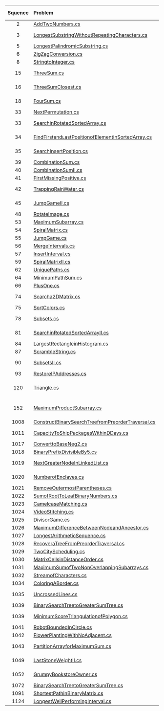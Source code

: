 | Squence | Problem       | Level  | Language  | Tags | Video Tutorial|
|:-------:|:--------------|:------:|:---------:|:----:|:-------------:|
|2|[AddTwoNumbers.cs](https://github.com/dftty/LeetCode/blob/master/Assets/Second/AddTwoNumbers.cs)|Medium|C#|[LinkedList]||
|3|[LongestSubstringWithoutRepeatingCharacters.cs](https://github.com/dftty/LeetCode/blob/master/Assets/Second/LongestSubstringWithoutRepeatingCharacters.cs)|Medium|C#|[Sliding window]||
|5|[LongestPalindromicSubstring.cs](https://github.com/dftty/LeetCode/blob/master/Assets/Second/LongestPalindromicSubstring.cs)|Medium|C#|[string DP]||
|6|[ZigZagConversion.cs](https://github.com/dftty/LeetCode/blob/master/Assets/Second/ZigZagConversion.cs)|Medium|C#|[string]||
|8|[StringtoInteger.cs](https://github.com/dftty/LeetCode/blob/master/Assets/Second/StringtoInteger.cs)|Medium|C#|[string]||
|15|[ThreeSum.cs](https://github.com/dftty/LeetCode/blob/master/Assets/Second/ThreeSum.cs)|Medium|C#|[Array Two Pointers]||
|16|[ThreeSumClosest.cs](https://github.com/dftty/LeetCode/blob/master/Assets/Second/ThreeSumClosest.cs)|Medium|C#|[Array Two Pointers]||
|18|[FourSum.cs](https://github.com/dftty/LeetCode/blob/master/Assets/Second/FourSum.cs)|Medium|C#|[Array Two Pointers]||
|33|[NextPermutation.cs](https://github.com/dftty/LeetCode/blob/master/Assets/Second/NextPermutation.cs)|Medium|C#|[Array]||
|33|[SearchinRotatedSortedArray.cs](https://github.com/dftty/LeetCode/blob/master/Assets/Second/SearchinRotatedSortedArray.cs)|Medium|C#|[Array Binary Search]||
|34|[FindFirstand`L`astPositionofElementinSortedArray.cs](https://github.com/dftty/LeetCode/blob/master/Assets/Second/FindFirstandLastPositionofElementinSortedArray.cs)|Medium|C#|[Array Binary Search]||
|35|[SearchInsertPosition.cs](https://github.com/dftty/LeetCode/blob/master/Assets/Second/SearchInsertPosition.cs)|Easy|C#|[Binary Search]||
|39|[CombinationSum.cs](https://github.com/dftty/LeetCode/blob/master/Assets/Second/CombinationSum.cs)|Medium|C#|[BackTracking]||
|40|[CombinationSumII.cs](https://github.com/dftty/LeetCode/blob/master/Assets/Second/CombinationSumII.cs)|Medium|C#|[BackTracking]||
|41|[FirstMissingPositive.cs](https://github.com/dftty/LeetCode/blob/master/Assets/Second/FirstMissingPositive.cs)|Hard|C#|[Array]||
|42|[TrappingRainWater.cs](https://github.com/dftty/LeetCode/blob/master/Assets/Second/TrappingRainWater.cs)|Hard|C#|[Array Two Pointer Stack]||
|45|[JumpGameII.cs](https://github.com/dftty/LeetCode/blob/master/Assets/Second/JumpGameII.cs)|Hard|C#|[Array Greddy BFS]||
|48|[RotateImage.cs](https://github.com/dftty/LeetCode/blob/master/Assets/Second/RotateImage.cs)|Medium|C#|[Array]||
|53|[MaximumSubarray.cs](https://github.com/dftty/LeetCode/blob/master/Assets/Second/MaximumSubarray.cs)|Easy|C#|[DP]||
|54|[SpiralMatrix.cs](https://github.com/dftty/LeetCode/blob/master/Assets/Second/SpiralMatrix.cs)|Medium|C#|[Array]||
|55|[JumpGame.cs](https://github.com/dftty/LeetCode/blob/master/Assets/Second/JumpGame.cs)|Hard|C#|[Array Greddy]||
|56|[MergeIntervals.cs](https://github.com/dftty/LeetCode/blob/master/Assets/Second/MergeIntervals.cs)|Medium|C#|[Sort]||
|57|[InsertInterval.cs](https://github.com/dftty/LeetCode/blob/master/Assets/Second/InsertInterval.cs)|Hard|C#|[Array Sort]||
|59|[SpiralMatrixII.cs](https://github.com/dftty/LeetCode/blob/master/Assets/Second/SpiralMatrixII.cs)|Medium|C#|[Array]||
|62|[UniquePaths.cs](https://github.com/dftty/LeetCode/blob/master/Assets/Second/UniquePaths.cs)|Medium|C#|[DP]||
|64|[MinimumPathSum.cs](https://github.com/dftty/LeetCode/blob/master/Assets/Second/MinimumPathSum.cs)|Medium|C#|[DP]||
|66|[PlusOne.cs](https://github.com/dftty/LeetCode/blob/master/Assets/Second/PlusOne.cs)|Easy|C#|[Array]||
|74|[Searcha2DMatrix.cs](https://github.com/dftty/LeetCode/blob/master/Assets/Second/Searcha2DMatrix.cs)|Medium|C#|[Array Binary Search]||
|75|[SortColors.cs](https://github.com/dftty/LeetCode/blob/master/Assets/Second/SortColors.cs)|Medium|C#|[Array]||
|78|[Subsets.cs](https://github.com/dftty/LeetCode/blob/master/Assets/Second/Subsets.cs)|Medium|C#|[Array BackTracking]||
|81|[SearchinRotatedSortedArrayII.cs](https://github.com/dftty/LeetCode/blob/master/Assets/Second/SearchinRotatedSortedArrayII.cs)|Hard|C#|[Array Binary Search]||
|84|[LargestRectangleinHistogram.cs](https://github.com/dftty/LeetCode/blob/master/Assets/Second/LargestRectangleinHistogram.cs)|Hard|C#|[Array Stack]||
|87|[ScrambleString.cs](https://github.com/dftty/LeetCode/blob/master/Assets/Second/ScrambleString.cs)|Hard|C#|[String]||
|90|[SubsetsII.cs](https://github.com/dftty/LeetCode/blob/master/Assets/Second/SubsetsII.cs)|Medium|C#|[Array Backtacking]||
|93|[RestoreIPAddresses.cs](https://github.com/dftty/LeetCode/blob/master/Assets/Second/RestoreIPAddresses.cs)|Medium|C#|[Backtacking]||
|120|[Triangle.cs](https://github.com/dftty/LeetCode/blob/master/Assets/Second/Triangle.cs)|Medium|C#|[Array Dynamic Programming]||
|152|[MaximumProductSubarray.cs](https://github.com/dftty/LeetCode/blob/master/Assets/Second/MaximumProductSubarray.cs)|Medium|C#|[Array Dynamic Programming]||
|1008|[ConstructBinarySearchTreefromPreorderTraversal.cs](https://github.com/dftty/LeetCode/blob/master/Assets/Second/ConstructBinarySearchTreefromPreorderTraversal.cs)|Medium|C#|[Tree]||
|1011|[CapacityToShipPackagesWithinDDays.cs](https://github.com/dftty/LeetCode/blob/master/Assets/Second/CapacityToShipPackagesWithinDDays.cs)|Medium|C#|[Array Binary Search]||
|1017|[ConverttoBaseNeg2.cs](https://github.com/dftty/LeetCode/blob/master/Assets/Second/ConverttoBaseNeg2.cs)|Medium|C#|[Math]||
|1018|[BinaryPrefixDivisibleBy5.cs](https://github.com/dftty/LeetCode/blob/master/Assets/Second/BinaryPrefixDivisibleBy5.cs)|Easy|C#|[Array]||
|1019|[NextGreaterNodeInLinkedList.cs](https://github.com/dftty/LeetCode/blob/master/Assets/Second/NextGreaterNodeInLinkedList.cs)|Medium|C#|[LinkedList Stack]||
|1020|[NumberofEnclaves.cs](https://github.com/dftty/LeetCode/blob/master/Assets/Second/NumberofEnclaves.cs)|Medium|C#|[Depth First Search]||
|1021|[RemoveOutermostParentheses.cs](https://github.com/dftty/LeetCode/blob/master/Assets/Second/RemoveOutermostParentheses.cs)|Easy|C#|[Stack]||
|1022|[SumofRootToLeafBinaryNumbers.cs](https://github.com/dftty/LeetCode/blob/master/Assets/Second/SumofRootToLeafBinaryNumbers.cs)|Easy|C#|[Tree]||
|1023|[CamelcaseMatching.cs](https://github.com/dftty/LeetCode/blob/master/Assets/Second/CamelcaseMatching.cs)|Medium|C#|[String]||
|1024|[VideoStitching.cs](https://github.com/dftty/LeetCode/blob/master/Assets/Second/VideoStitching.cs)|Medium|C#|[DP Greddy]||
|1025|[DivisorGame.cs](https://github.com/dftty/LeetCode/blob/master/Assets/Second/DivisorGame.cs)|Easy|C#|[DP]||
|1026|[MaximumDifferenceBetweenNodeandAncestor.cs](https://github.com/dftty/LeetCode/blob/master/Assets/Second/MaximumDifferenceBetweenNodeandAncestor.cs)|Medium|C#|[DFS]||
|1027|[LongestArithmeticSequence.cs](https://github.com/dftty/LeetCode/blob/master/Assets/Second/LongestArithmeticSequence.cs)|Medium|C#|[DP]||
|1028|[RecoveraTreeFromPreorderTraversal.cs](https://github.com/dftty/LeetCode/blob/master/Assets/Second/RecoveraTreeFromPreorderTraversal.cs)|Hard|C#|[Tree Stack]||
|1029|[TwoCityScheduling.cs](https://github.com/dftty/LeetCode/blob/master/Assets/Second/TwoCityScheduling.cs)|Easy|C#|[Greddy]||
|1030|[MatrixCellsinDistanceOrder.cs](https://github.com/dftty/LeetCode/blob/master/Assets/Second/MatrixCellsinDistanceOrder.cs)|Easy|C#|[Sort]||
|1031|[MaximumSumofTwoNonOverlappingSubarrays.cs](https://github.com/dftty/LeetCode/blob/master/Assets/Second/MaximumSumofTwoNonOverlappingSubarrays.cs)|Mediun|C#|[Array]||
|1032|[StreamofCharacters.cs](https://github.com/dftty/LeetCode/blob/master/Assets/Second/StreamofCharacters.cs)|Hard|C#|[Trie]||
|1034|[ColoringABorder.cs](https://github.com/dftty/LeetCode/blob/master/Assets/Second/ColoringABorder.cs)|Medium|C#|[DFS]||
|1035|[UncrossedLines.cs](https://github.com/dftty/LeetCode/blob/master/Assets/Second/UncrossedLines.cs)|Medium|C#|[Dynamic Programming]||
|1039|[BinarySearchTreetoGreaterSumTree.cs](https://github.com/dftty/LeetCode/blob/master/Assets/Second/BinarySearchTreetoGreaterSumTree.cs)|Medium|C#|[Tree]||
|1039|[MinimumScoreTriangulationofPolygon.cs](https://github.com/dftty/LeetCode/blob/master/Assets/Second/MinimumScoreTriangulationofPolygon.cs)|Medium|C#|[Dynamic Programming]||
|1041|[RobotBoundedInCircle.cs](https://github.com/dftty/LeetCode/blob/master/Assets/Second/RobotBoundedInCircle.cs)|Easy|C#|[Math]||
|1042|[FlowerPlantingWithNoAdjacent.cs](https://github.com/dftty/LeetCode/blob/master/Assets/Second/FlowerPlantingWithNoAdjacent.cs)|Easy|C#|[Greddy]||
|1043|[PartitionArrayforMaximumSum.cs](https://github.com/dftty/LeetCode/blob/master/Assets/Second/PartitionArrayforMaximumSum.cs)|Medium|C#|[Dynamic Programming]||
|1049|[LastStoneWeightII.cs](https://github.com/dftty/LeetCode/blob/master/Assets/Second/LastStoneWeightII.cs)|Medium|C#|[Dynamic Programming]||
|1052|[GrumpyBookstoreOwner.cs](https://github.com/dftty/LeetCode/blob/master/Assets/Second/GrumpyBookstoreOwner.cs)|Medium|C#|[Sliding window]||
|1072|[BinarySearchTreetoGreaterSumTree.cs](https://github.com/dftty/LeetCode/blob/master/Assets/Second/BinarySearchTreetoGreaterSumTree.cs)|Medium|C#|[HashTable]||
|1091|[ShortestPathinBinaryMatrix.cs](https://github.com/dftty/LeetCode/blob/master/Assets/Second/ShortestPathinBinaryMatrix.cs)|Medium|C#|[BFS]||
|1124|[LongestWellPerformingInterval.cs](https://github.com/dftty/LeetCode/blob/master/Assets/Second/LongestWellPerformingInterval.cs)|Medium|C#|[Stack]||


